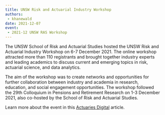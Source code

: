 ```yaml
---
title: UNSW Risk and Actuarial Industry Workshop
authors:
 - khanewald
date: 2021-12-07
event:
 - 2021-12 UNSW RAS Workshop
---
```


The UNSW School of Risk and Actuarial Studies hosted the UNSW Risk and Actuarial Industry Workshop on 6-7 December 2021. The online workshop attracted more than 110 registrants and brought together industry experts and leading academics to discuss current and emerging topics in risk, actuarial science, and data analytics.

The aim of the workshop was to create networks and opportunities for further collaboration between industry and academia in research, education, and social engagement opportunities. The workshop followed the 29th Colloquium in Pensions and Retirement Research on 1-3 December 2021, also co-hosted by the School of Risk and Actuarial Studies.

Learn more about the event in this [Actuaries Digital](https://www.actuaries.digital/2022/01/13/insights-from-the-unsw-risk-and-actuarial-industry-workshop/) article.
